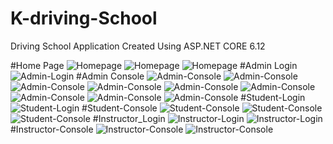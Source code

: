 # K-driving-School
Driving School Application Created Using ASP.NET CORE 6.12


#Home Page
![Homepage](https://github.com/abhisheknishad167/K-driving-School/blob/master/DrivingSchool/DrivingSchool/ScreenShots/0.png?raw=true)
![Homepage](https://github.com/abhisheknishad167/K-driving-School/blob/master/DrivingSchool/DrivingSchool/ScreenShots/1.png?raw=true)
![Homepage](https://github.com/abhisheknishad167/K-driving-School/blob/master/DrivingSchool/DrivingSchool/ScreenShots/2.png?raw=true)
#Admin Login
![Admin-Login](https://github.com/abhisheknishad167/K-driving-School/blob/master/DrivingSchool/DrivingSchool/ScreenShots/3.png?raw=true)
#Admin Console
![Admin-Console](https://github.com/abhisheknishad167/K-driving-School/blob/master/DrivingSchool/DrivingSchool/ScreenShots/4.png?raw=true)
![Admin-Console](https://github.com/abhisheknishad167/K-driving-School/blob/master/DrivingSchool/DrivingSchool/ScreenShots/5.png?raw=true)
![Admin-Console](https://github.com/abhisheknishad167/K-driving-School/blob/master/DrivingSchool/DrivingSchool/ScreenShots/6.png?raw=true)
![Admin-Console](https://github.com/abhisheknishad167/K-driving-School/blob/master/DrivingSchool/DrivingSchool/ScreenShots/7.png?raw=true)
![Admin-Console](https://github.com/abhisheknishad167/K-driving-School/blob/master/DrivingSchool/DrivingSchool/ScreenShots/8.png?raw=true)
![Admin-Console](https://github.com/abhisheknishad167/K-driving-School/blob/master/DrivingSchool/DrivingSchool/ScreenShots/9.png?raw=true)
![Admin-Console](https://github.com/abhisheknishad167/K-driving-School/blob/master/DrivingSchool/DrivingSchool/ScreenShots/10.png?raw=true)
![Admin-Console](https://github.com/abhisheknishad167/K-driving-School/blob/master/DrivingSchool/DrivingSchool/ScreenShots/11.png?raw=true)
![Admin-Console](https://github.com/abhisheknishad167/K-driving-School/blob/master/DrivingSchool/DrivingSchool/ScreenShots/12.png?raw=true)
#Student-Login
![Student-Login](https://github.com/abhisheknishad167/K-driving-School/blob/master/DrivingSchool/DrivingSchool/ScreenShots/13.png?raw=true)
#Student-Console
![Student-Console](https://github.com/abhisheknishad167/K-driving-School/blob/master/DrivingSchool/DrivingSchool/ScreenShots/14.png?raw=true)
![Student-Console](https://github.com/abhisheknishad167/K-driving-School/blob/master/DrivingSchool/DrivingSchool/ScreenShots/15.png?raw=true)
![Student-Console](https://github.com/abhisheknishad167/K-driving-School/blob/master/DrivingSchool/DrivingSchool/ScreenShots/19.png?raw=true)
#Instructor_Login
![Instructor-Login](https://github.com/abhisheknishad167/K-driving-School/blob/master/DrivingSchool/DrivingSchool/ScreenShots/20.png?raw=true)
![Instructor-Login](https://github.com/abhisheknishad167/K-driving-School/blob/master/DrivingSchool/DrivingSchool/ScreenShots/20.png?raw=true)
#Instructor-Console
![Instructor-Console](https://github.com/abhisheknishad167/K-driving-School/blob/master/DrivingSchool/DrivingSchool/ScreenShots/21.png?raw=true)
![Instructor-Console](https://github.com/abhisheknishad167/K-driving-School/blob/master/DrivingSchool/DrivingSchool/ScreenShots/22.png?raw=true)
